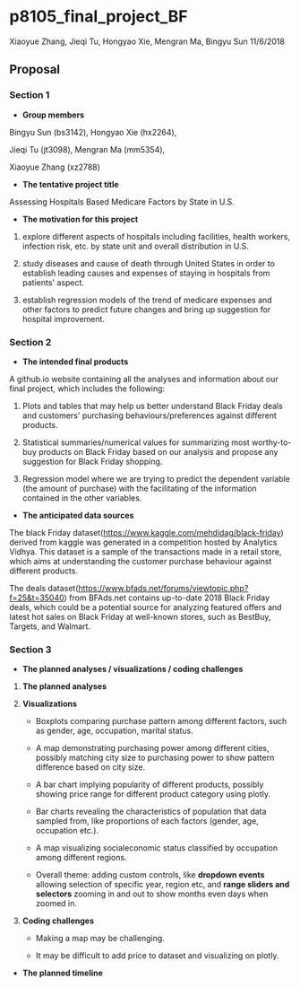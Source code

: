 p8105\_final\_project\_BF
================
Xiaoyue Zhang, Jieqi Tu, Hongyao Xie, Mengran Ma, Bingyu Sun
11/6/2018

Proposal
--------

### Section 1

-   **Group members**

Bingyu Sun (bs3142), Hongyao Xie (hx2264),

Jieqi Tu (jt3098), Mengran Ma (mm5354),

Xiaoyue Zhang (xz2788)

-   **The tentative project title**

Assessing Hospitals Based Medicare Factors by State in U.S.

-   **The motivation for this project**

1.  explore different aspects of hospitals including facilities, health workers, infection risk, etc. by state unit and overall distribution in U.S.

2.  study diseases and cause of death through United States in order to establish leading causes and expenses of staying in hospitals from patients' aspect.

3.  establish regression models of the trend of medicare expenses and other factors to predict future changes and bring up suggestion for hospital improvement.

### Section 2

-   **The intended final products**

A github.io website containing all the analyses and information about our final project, which includes the following:

1.  Plots and tables that may help us better understand Black Friday deals and customers' purchasing behaviours/preferences against different products.

2.  Statistical summaries/numerical values for summarizing most worthy-to-buy products on Black Friday based on our analysis and propose any suggestion for Black Friday shopping.

3.  Regression model where we are trying to predict the dependent variable (the amount of purchase) with the facilitating of the information contained in the other variables.

-   **The anticipated data sources**

The black Friday dataset(<https://www.kaggle.com/mehdidag/black-friday>) derived from kaggle was generated in a competition hosted by Analytics Vidhya. This dataset is a sample of the transactions made in a retail store, which aims at understanding the customer purchase behaviour against different products.

The deals dataset(<https://www.bfads.net/forums/viewtopic.php?f=25&t=35040>) from BFAds.net contains up-to-date 2018 Black Friday deals, which could be a potential source for analyzing featured offers and latest hot sales on Black Friday at well-known stores, such as BestBuy, Targets, and Walmart.

### Section 3

-   **The planned analyses / visualizations / coding challenges**

1.  **The planned analyses**

2.  **Visualizations**

    -   Boxplots comparing purchase pattern among different factors, such as gender, age, occupation, marital status.

    -   A map demonstrating purchasing power among different cities, possibly matching city size to purchasing power to show pattern difference based on city size.

    -   A bar chart implying popularity of different products, possibly showing price range for different product category using plotly.

    -   Bar charts revealing the characteristics of population that data sampled from, like proportions of each factors (gender, age, occupation etc.).

    -   A map visualizing socialeconomic status classified by occupation among different regions.

    -   Overall theme: adding custom controls, like **dropdown events** allowing selection of specific year, region etc, and **range sliders and selectors** zooming in and out to show months even days when zoomed in.

3.  **Coding challenges**

    -   Making a map may be challenging.

    -   It may be difficult to add price to dataset and visualizing on plotly.

-   **The planned timeline**

